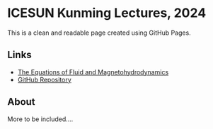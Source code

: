 
# ICESUN Kunming Lectures, 2024

This is a clean and readable page created using GitHub Pages.

## Links

- [The Equations of Fluid and Magnetohydrodynamics](./hydro_equation_derivation.pdf)
- [GitHub Repository](https://github.com/yourusername/your-repo)

## About

More to be included....
